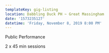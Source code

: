 ```yaml
---
templateKey: gig-listing
location: Dabbling Duck PH ~ Great Massingham
date: '1573235127'
datetime: 'Friday, November 8, 2019 8:00 PM'
---
```

Public Performance

2 x 45 min sessions
